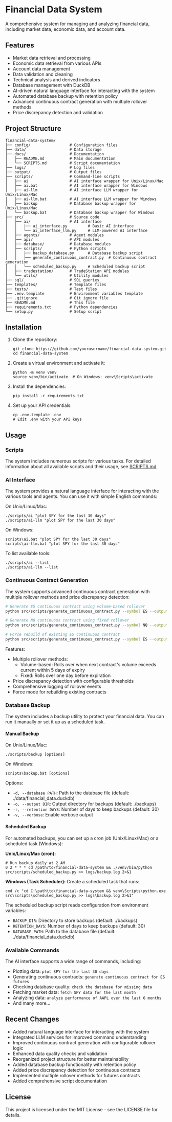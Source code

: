 # Financial Data System

A comprehensive system for managing and analyzing financial data, including market data, economic data, and account data.

## Features

- Market data retrieval and processing
- Economic data retrieval from various APIs
- Account data management
- Data validation and cleaning
- Technical analysis and derived indicators
- Database management with DuckDB
- AI-driven natural language interface for interacting with the system
- Automated database backup with retention policy
- Advanced continuous contract generation with multiple rollover methods
- Price discrepancy detection and validation

## Project Structure

```
financial-data-system/
├── config/                 # Configuration files
├── data/                   # Data storage
├── docs/                   # Documentation
│   ├── README.md           # Main documentation
│   └── SCRIPTS.md          # Script documentation
├── logs/                   # Log files
├── output/                 # Output files
├── scripts/                # Command-line scripts
│   ├── ai                  # AI interface wrapper for Unix/Linux/Mac
│   ├── ai.bat              # AI interface wrapper for Windows
│   ├── ai-llm              # AI interface LLM wrapper for Unix/Linux/Mac
│   ├── ai-llm.bat          # AI interface LLM wrapper for Windows
│   ├── backup              # Database backup wrapper for Unix/Linux/Mac
│   └── backup.bat          # Database backup wrapper for Windows
├── src/                    # Source code
│   ├── ai/                 # AI interface
│   │   ├── ai_interface.py         # Basic AI interface
│   │   └── ai_interface_llm.py     # LLM-powered AI interface
│   ├── agents/             # Agent modules
│   ├── api/                # API modules
│   ├── database/           # Database modules
│   ├── scripts/            # Python scripts
│   │   ├── backup_database.py      # Database backup script
│   │   ├── generate_continuous_contract.py  # Continuous contract generation
│   │   └── scheduled_backup.py     # Scheduled backup script
│   ├── tradestation/       # TradeStation API modules
│   └── utils/              # Utility modules
├── sql/                    # SQL queries
├── templates/              # Template files
├── tests/                  # Test files
├── .env.template           # Environment variables template
├── .gitignore              # Git ignore file
├── README.md               # This file
├── requirements.txt        # Python dependencies
└── setup.py                # Setup script
```

## Installation

1. Clone the repository:
   ```
   git clone https://github.com/yourusername/financial-data-system.git
   cd financial-data-system
   ```

2. Create a virtual environment and activate it:
   ```
   python -m venv venv
   source venv/bin/activate  # On Windows: venv\Scripts\activate
   ```

3. Install the dependencies:
   ```
   pip install -r requirements.txt
   ```

4. Set up your API credentials:
   ```
   cp .env.template .env
   # Edit .env with your API keys
   ```

## Usage

### Scripts

The system includes numerous scripts for various tasks. For detailed information about all available scripts and their usage, see [SCRIPTS.md](docs/SCRIPTS.md).

### AI Interface

The system provides a natural language interface for interacting with the various tools and agents. You can use it with simple English commands:

On Unix/Linux/Mac:
```
./scripts/ai "plot SPY for the last 30 days"
./scripts/ai-llm "plot SPY for the last 30 days"
```

On Windows:
```
scripts\ai.bat "plot SPY for the last 30 days"
scripts\ai-llm.bat "plot SPY for the last 30 days"
```

To list available tools:
```
./scripts/ai --list
./scripts/ai-llm --list
```

### Continuous Contract Generation

The system supports advanced continuous contract generation with multiple rollover methods and price discrepancy detection:

```bash
# Generate ES continuous contract using volume-based rollover
python src/scripts/generate_continuous_contract.py --symbol ES --output ES_backadj --rollover-method volume

# Generate NQ continuous contract using fixed rollover
python src/scripts/generate_continuous_contract.py --symbol NQ --output NQ_backadj --rollover-method fixed

# Force rebuild of existing ES continuous contract
python src/scripts/generate_continuous_contract.py --symbol ES --output ES_backadj --force
```

Features:
- Multiple rollover methods:
  * Volume-based: Rolls over when next contract's volume exceeds current within 5 days of expiry
  * Fixed: Rolls over one day before expiration
- Price discrepancy detection with configurable thresholds
- Comprehensive logging of rollover events
- Force mode for rebuilding existing contracts

### Database Backup

The system includes a backup utility to protect your financial data. You can run it manually or set it up as a scheduled task.

#### Manual Backup

On Unix/Linux/Mac:
```
./scripts/backup [options]
```

On Windows:
```
scripts\backup.bat [options]
```

Options:
- `-d, --database PATH`: Path to the database file (default: ./data/financial_data.duckdb)
- `-o, --output DIR`: Output directory for backups (default: ./backups)
- `-r, --retention DAYS`: Number of days to keep backups (default: 30)
- `-v, --verbose`: Enable verbose output

#### Scheduled Backup

For automated backups, you can set up a cron job (Unix/Linux/Mac) or a scheduled task (Windows):

**Unix/Linux/Mac (cron):**
```
# Run backup daily at 2 AM
0 2 * * * cd /path/to/financial-data-system && ./venv/bin/python src/scripts/scheduled_backup.py >> logs/backup.log 2>&1
```

**Windows (Task Scheduler):**
Create a scheduled task that runs:
```
cmd /c "cd C:\path\to\financial-data-system && venv\Scripts\python.exe src\scripts\scheduled_backup.py >> logs\backup.log 2>&1"
```

The scheduled backup script reads configuration from environment variables:
- `BACKUP_DIR`: Directory to store backups (default: ./backups)
- `RETENTION_DAYS`: Number of days to keep backups (default: 30)
- `DATABASE_PATH`: Path to the database file (default: ./data/financial_data.duckdb)

### Available Commands

The AI interface supports a wide range of commands, including:

- Plotting data: `plot SPY for the last 30 days`
- Generating continuous contracts: `generate continuous contract for ES futures`
- Checking database quality: `check the database for missing data`
- Fetching market data: `fetch SPY data for the last month`
- Analyzing data: `analyze performance of AAPL over the last 6 months`
- And many more...

## Recent Changes

- Added natural language interface for interacting with the system
- Integrated LLM services for improved command understanding
- Improved continuous contract generation with configurable rollover logic
- Enhanced data quality checks and validation
- Reorganized project structure for better maintainability
- Added database backup functionality with retention policy
- Added price discrepancy detection for continuous contracts
- Implemented multiple rollover methods for futures contracts
- Added comprehensive script documentation

## License

This project is licensed under the MIT License - see the LICENSE file for details. 